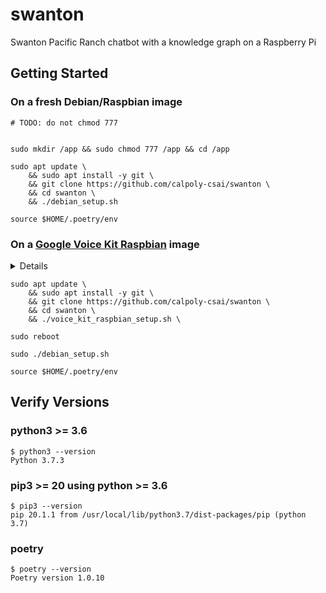 # swanton
Swanton Pacific Ranch chatbot with a knowledge graph on a Raspberry Pi

## Getting Started

### On a fresh Debian/Raspbian image
`# TODO: do not chmod 777`

```

sudo mkdir /app && sudo chmod 777 /app && cd /app

sudo apt update \
    && sudo apt install -y git \
    && git clone https://github.com/calpoly-csai/swanton \
    && cd swanton \
    && ./debian_setup.sh
    
source $HOME/.poetry/env
```

### On a [Google Voice Kit Raspbian][voice_kit_raspbian] image

<details>

So, uh..

[it's a bit complicated](https://github.com/google/aiyprojects-raspbian/issues/527)

[quite a bit complicated](https://github.com/google/aiyprojects-raspbian/issues/608)

but the commands below should make life easy 😎

</details>

```
sudo apt update \
    && sudo apt install -y git \
    && git clone https://github.com/calpoly-csai/swanton \
    && cd swanton \
    && ./voice_kit_raspbian_setup.sh \

sudo reboot

sudo ./debian_setup.sh

source $HOME/.poetry/env
```


## Verify Versions

### python3 >= 3.6
```
$ python3 --version
Python 3.7.3
```

### pip3 >= 20 using python >= 3.6
```
$ pip3 --version
pip 20.1.1 from /usr/local/lib/python3.7/dist-packages/pip (python 3.7)
```

### poetry
```
$ poetry --version
Poetry version 1.0.10
```


[voice_kit_raspbian]: https://github.com/google/aiyprojects-raspbian
